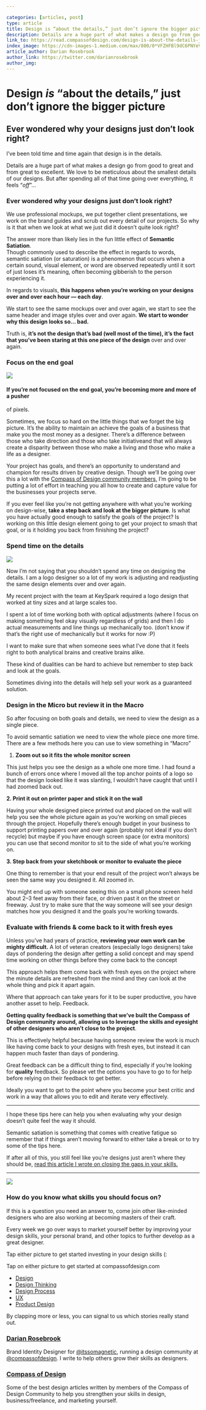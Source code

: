 ```yaml
---

categories: [articles, post]
type: article
title: Design is “about the details,” just don’t ignore the bigger picture
description: Details are a huge part of what makes a design go from good to great and from great to excellent. We love to be meticulous about the smallest details of our designs. But after spending all of that time going over everything, it feels “off”… Ever wondered why your designs just don’t look right?
link_to: https://read.compassofdesign.com/design-is-about-the-details-just-dont-fret-over-the-little-things-957b406369d3
index_image: https://cdn-images-1.medium.com/max/800/0*VFZHFBl9dC6PNYeV.png
article_author: Darian Rosebrook
author_link: https://twitter.com/darianrosebrook
author_img:
---
```

# Design *is* “about the details,” just don’t ignore the bigger picture

## Ever wondered why your designs just don’t look right?

I’ve been told time and time again that design is in the details.

Details are a huge part of what makes a design go from good to great and from
great to excellent. We love to be meticulous about the smallest details of our
designs. But after spending all of that time going over everything, it feels
“*off*”…

### Ever wondered why your designs just don’t look right?

We use professional mockups, we put together client presentations, we work on
the brand guides and scrub out every detail of our projects. So why is it that
when we look at what we just did it doesn’t quite look right?

The answer more than likely lies in the fun little effect of **Semantic
Satiation**.<br> Though commonly used to describe the effect in regards to
words, semantic satiation (or saturation) is a phenomenon that occurs when a
certain sound, visual element, or word are observed repeatedly until it sort of
just loses it’s meaning, often becoming gibberish to the person experiencing it.

In regards to visuals, **this happens when you’re working on your designs over
and over each hour — each day**.

We start to see the same mockups over and over again, we start to see the same
header and image styles over and over again. **We start to wonder why this
design looks so… bad.**

Truth is, **it’s not the design that’s bad (well most of the time), it’s the
fact that you’ve been staring at this one piece of the design** over and over
again.

### Focus on the end goal

![](https://cdn-images-1.medium.com/max/800/0*LIy6wUYMfYdHtCJ2.jpg)

#### If you’re not focused on the end goal, you’re becoming more and more of a pusher
of pixels.

Sometimes, we focus so hard on the little things that we forget the big picture.
It’s the ability to maintain an achieve the goals of a business that make you
the most money as a designer. There’s a difference between those who take
direction and those who take initiativeand that will always create a disparity
between those who make a living and those who make a life as a designer.

Your project has goals, and there’s an opportunity to understand and champion
for results driven by creative design. Though we’ll be going over this a lot
with the [Compass of Design community
members,](https://compassofdesign.com/community/) I’m going to be putting a lot
of effort in teaching you all how to create and capture value for the businesses
your projects serve.

If you ever feel like you’re not getting anywhere with what you’re working on
design-wise, **take a step back and look at the bigger picture**. Is what you
have actually good enough to satisfy the goals of the project? Is working on
this little design element going to get your project to smash that goal, or is
it holding you back from finishing the project?

### Spend time on the details

![](https://cdn-images-1.medium.com/max/800/0*VFZHFBl9dC6PNYeV.png)

Now I’m not saying that you shouldn’t spend any time on designing the details. I
am a logo designer so a lot of my work is adjusting and readjusting the same
design elements over and over again.

My recent project with the team at KeySpark required a logo design that worked
at tiny sizes and at large scales too.

I spent a lot of time working both with optical adjustments (where I focus on
making something feel okay visually regardless of grids) and then I do actual
measurements and line things up mechanically too. (don’t know if that’s the
right use of mechanically but it works for now :P)

I want to make sure that when someone sees what I’ve done that it feels right to
both analytical brains and creative brains alike.

These kind of dualities can be hard to achieve but remember to step back and
look at the goals.

Sometimes diving into the details will help sell your work as a guaranteed
solution.

### Design in the Micro but review it in the Macro

So after focusing on both goals and details, we need to view the design as a
single piece.

To avoid semantic satiation we need to view the whole piece one more time.<br>
There are a few methods here you can use to view something in “Macro”

1.  **Zoom out so it fits the whole monitor screen**

This just helps you see the design as a whole one more time. I had found a bunch
of errors once where I moved all the top anchor points of a logo so that the
design looked like it was slanting, I wouldn’t have caught that until I had
zoomed back out.

**2. Print it out on printer paper and stick it on the wall**

Having your whole designed piece printed out and placed on the wall will help
you see the whole picture again as you’re working on small pieces through the
project. Hopefully there’s enough budget in your business to support printing
papers over and over again (probably not ideal if you don’t recycle) but maybe
if you have enough screen space (or extra monitors) you can use that second
monitor to sit to the side of what you’re working on.

**3. Step back from your sketchbook or monitor to evaluate the piece**

One thing to remember is that your end result of the project won’t always be
seen the same way you designed it. All zoomed in.

You might end up with someone seeing this on a small phone screen held about 2–3
feet away from their face, or driven past it on the street or freeway. Just try
to make sure that the way someone will see your design matches how you designed
it and the goals you’re working towards.

### Evaluate with friends & come back to it with fresh eyes

Unless you’ve had years of practice, **reviewing your own work can be mighty
difficult.** A lot of veteran creators (especially logo designers) take days of
pondering the design after getting a solid concept and may spend time working on
other things before they come back to the concept

This approach helps them come back with fresh eyes on the project where the
minute details are refreshed from the mind and they can look at the whole thing
and pick it apart again.

Where that approach can take years for it to be super productive, you have
another asset to help. Feedback.

**Getting quality feedback is something that we’ve built the Compass of Design
community around, allowing us to leverage the skills and eyesight of other
designers who aren’t close to the project**.

This is effectively helpful because having someone review the work is much like
having come back to your designs with fresh eyes, but instead it can happen much
faster than days of pondering.

Great feedback can be a difficult thing to find, especially if you’re looking
for **quality** feedback. So please vet the options you have to go to for help
before relying on their feedback to get better.

Ideally you want to get to the point where you become your best critic and work
in a way that allows you to edit and iterate very effectively.

*****

I hope these tips here can help you when evaluating why your design doesn’t
quite feel the way it should.

Semantic satiation is something that comes with creative fatigue so remember
that if things aren’t moving forward to either take a break or to try some of
the tips here.

If after all of this, you still feel like you’re designs just aren’t where they
should be, [read this article I wrote on closing the gaps in your
skills.](https://read.compassofdesign.com/please-mind-the-gap-54803d2b3b9c)

*****

![](https://cdn-images-1.medium.com/max/800/1*mo7_gcoDhIhJHCOLPxMfLg.png)

### How do you know what skills you should focus on?

If this is a question you need an answer to, come join other like-minded
designers who are also working at becoming masters of their craft.

Every week we go over ways to market yourself better by improving your design
skills, your personal brand, and other topics to further develop as a great
designer.

Tap either picture to get started investing in your design skills (:

<span class="figcaption_hack">Tap on either picture to get started at compassofdesign.com</span>

* [Design](https://read.compassofdesign.com/tagged/design?source=post)
* [Design
Thinking](https://read.compassofdesign.com/tagged/design-thinking?source=post)
* [Design
Process](https://read.compassofdesign.com/tagged/design-process?source=post)
* [UX](https://read.compassofdesign.com/tagged/ux?source=post)
* [Product
Design](https://read.compassofdesign.com/tagged/product-design?source=post)

By clapping more or less, you can signal to us which stories really stand out.

### [Darian Rosebrook](https://read.compassofdesign.com/@darianrosebrook)

Brand Identity Designer for [@itssomagnetic](http://twitter.com/itssomagnetic),
running a design community at
[@compassofdesign](http://twitter.com/compassofdesign). I write to help others
grow their skills as designers.

### [Compass of Design](https://read.compassofdesign.com/?source=footer_card)

Some of the best design articles written by members of the Compass of Design
Community to help you strengthen your skills in design, business/freelance, and
marketing yourself.
